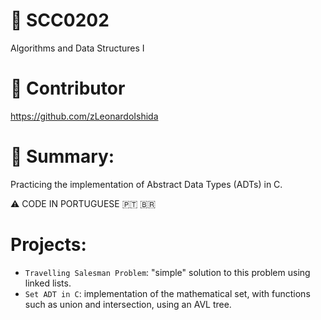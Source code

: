 # 🔗 SCC0202
Algorithms and Data Structures I
# 🤝 Contributor
https://github.com/zLeonardoIshida
# 📖 Summary:
Practicing the implementation of Abstract Data Types (ADTs) in C.
  
  :warning: CODE IN PORTUGUESE 🇵🇹 🇧🇷
  
# Projects:
- `Travelling Salesman Problem`: "simple" solution to this problem using linked lists. 
- `Set ADT in C`: implementation of the mathematical set, with functions such as union and intersection, using an AVL tree.
